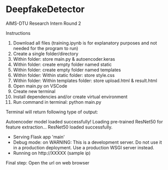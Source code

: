 # DeepfakeDetector

AIMS-DTU Research Intern Round 2

Instructions

1. Download all files (training.ipynb is for explanatory purposes and not needed for the program to run)
2. Create a single folder/directory
3. Within folder: store main.py & autoencoder.keras
4. Within folder: create empty folder named static
5. Within folder: create empty folder named templates
6. Within folder: Within static folder: store style.css
7. Within folder: Within templates folder: store upload.html & result.html
8. Open main.py on VSCode
9. Create new terminal
10. Install dependencies and/or create virtual environment
11. Run command in terminal: python main.py

Terminal will return following type of output:

Autoencoder model loaded successfully!
Loading pre-trained ResNet50 for feature extraction...
ResNet50 loaded successfully.
 * Serving Flask app 'main'
 * Debug mode: on
WARNING: This is a development server. Do not use it in a production deployment. Use a production WSGI server instead.
 * Running on http://XXXXX (sample ip)

Final step: Open the url on web browser
